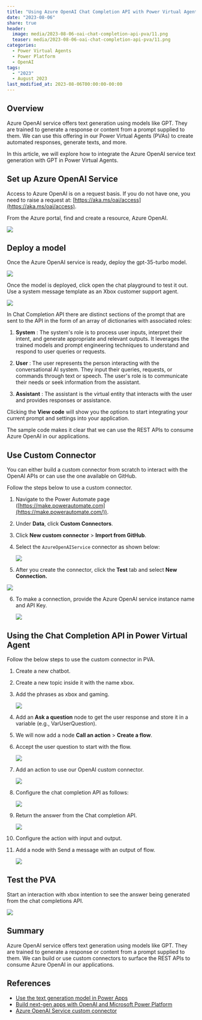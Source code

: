 ```yaml
---
title: "Using Azure OpenAI Chat Completion API with Power Virtual Agents"
date: "2023-08-06"
share: true
header:
  image: media/2023-08-06-oai-chat-completion-api-pva/11.png
  teaser: media/2023-08-06-oai-chat-completion-api-pva/11.png
categories:
  - Power Virtual Agents
  - Power Platform
  - OpenAI
tags:
  - "2023"
  - August 2023
last_modified_at: 2023-08-06T00:00:00-00:00
---
```

## Overview

Azure OpenAI service offers text generation using models like GPT. They are trained to generate a response or content from a prompt supplied to them. We can use this offering in our Power Virtual Agents (PVAs) to create automated responses, generate texts, and more.

In this article, we will explore how to integrate the Azure OpenAI service text generation with GPT in Power Virtual Agents.


## Set up Azure OpenAI Service

Access to Azure OpenAI is on a request basis. If you do not have one, you need to raise a request at: [https://aka.ms/oai/access](https://aka.ms/oai/access).

From the Azure portal, find and create a resource, Azure OpenAI.

![](/media/2023-07-19-oai-chat-completion-api-power-apps/01.png)


## Deploy a model

Once the Azure OpenAI service is ready, deploy the gpt-35-turbo model.

![](/media/2023-07-19-oai-chat-completion-api-power-apps/02.png)

Once the model is deployed, click open the chat playground to test it out. Use a system message template as an Xbox customer support agent.

![](/media/2023-08-06-oai-chat-completion-api-pva/01.png)

In Chat Completion API there are distinct sections of the prompt that are sent to the API in the form of an array of dictionaries with associated roles:

1. **System** : The system's role is to process user inputs, interpret their intent, and generate appropriate and relevant outputs. It leverages the trained models and prompt engineering techniques to understand and respond to user queries or requests.

2. **User** : The user represents the person interacting with the conversational AI system. They input their queries, requests, or commands through text or speech. The user's role is to communicate their needs or seek information from the assistant.

3. **Assistant** : The assistant is the virtual entity that interacts with the user and provides responses or assistance.

Clicking the **View code** will show you the options to start integrating your current prompt and settings into your application.

The sample code makes it clear that we can use the REST APIs to consume Azure OpenAI in our applications.


## Use Custom Connector

You can either build a custom connector from scratch to interact with the OpenAI APIs or can use the one available on GitHub.

Follow the steps below to use a custom connector.

1. Navigate to the Power Automate page ([https://make.powerautomate.com](https://make.powerautomate.com/)).
2. Under **Data**, click **Custom Connectors**.
3. Click **New custom connector** > **Import from GitHub**.
4. Select the `AzureOpenAIService` connector as shown below:

    ![](/media/2023-08-06-oai-chat-completion-api-pva/02.png)

5. After you create the connector, click the **Test** tab and select **New Connection.**

  ![](/media/2023-08-06-oai-chat-completion-api-pva/03.png)

6. To make a connection, provide the Azure OpenAI service instance name and API Key.

    ![](/media/2023-08-06-oai-chat-completion-api-pva/04.png)


## Using the Chat Completion API in Power Virtual Agent

Follow the below steps to use the custom connector in PVA.

1. Create a new chatbot.
2. Create a new topic inside it with the name xbox.
3. Add the phrases as xbox and gaming.

    ![](/media/2023-08-06-oai-chat-completion-api-pva/05.png)

4. Add an **Ask a question** node to get the user response and store it in a variable (e.g., VarUserQuestion).
5. We will now add a node **Call an action** > **Create a flow**.
6. Accept the user question to start with the flow.

    ![](/media/2023-08-06-oai-chat-completion-api-pva/06.png)

7. Add an action to use our OpenAI custom connector.

    ![](/media/2023-08-06-oai-chat-completion-api-pva/07.png)

8. Configure the chat completion API as follows:

    ![](/media/2023-08-06-oai-chat-completion-api-pva/08.png)

9. Return the answer from the Chat completion API.

    ![](/media/2023-08-06-oai-chat-completion-api-pva/09.png)

10. Configure the action with input and output.
11. Add a node with Send a message with an output of flow.

    ![](/media/2023-08-06-oai-chat-completion-api-pva/10.png)


## Test the PVA

Start an interaction with xbox intention to see the answer being generated from the chat completions API.

![](/media/2023-08-06-oai-chat-completion-api-pva/11.png)


## Summary

Azure OpenAI service offers text generation using models like GPT. They are trained to generate a response or content from a prompt supplied to them. We can build or use custom connectors to surface the REST APIs to consume Azure OpenAI in our applications.


## References

- [Use the text generation model in Power Apps](https://learn.microsoft.com/en-us/ai-builder/azure-openai-model-papp?WT.mc_id=M365-MVP-5003693)
- [Build next-gen apps with OpenAI and Microsoft Power Platform](https://techcommunity.microsoft.com/t5/apps-on-azure-blog/build-next-gen-apps-with-openai-and-microsoft-power-platform/ba-p/3742289)
- [Azure OpenAI Service custom connector](https://github.com/microsoft/PowerPlatformConnectors/blob/dev/custom-connectors/AzureOpenAIService/)
